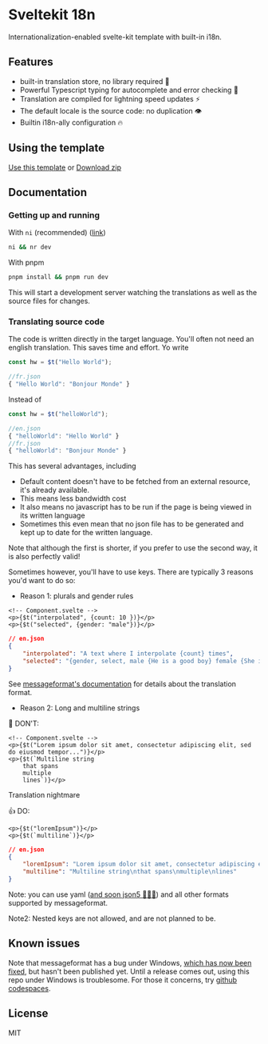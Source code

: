 # Sveltekit 18n

Internationalization-enabled svelte-kit template with built-in i18n.

## Features

- built-in translation store, no library required 🏡
- Powerful Typescript typing for autocomplete and error checking 📰
- Translation are compiled for lightning speed updates ⚡
- The default locale is the source code: no duplication 👁️
- Builtin i18n-ally configuration 🔥

## Using the template

[Use this template](https://github.com/Marr11317/sveltekit-i18n-template/generate)
or
[Download zip](https://github.com/Marr11317/sveltekit-i18n-template/archive/refs/heads/main.zip)

## Documentation

### Getting up and running

With `ni` (recommended) ([link](https://github.com/antfu/ni))

```bash
ni && nr dev
```

With pnpm

```bash
pnpm install && pnpm run dev
```

This will start a development server watching the translations as well as the source files for changes.

### Translating source code

The code is written directly in the target language. You'll often not need an english translation. This saves time and effort. Yo write

```typescript
const hw = $t("Hello World");

//fr.json
{ "Hello World": "Bonjour Monde" }
```

Instead of

```typescript
const hw = $t("helloWorld");

//en.json
{ "helloWorld": "Hello World" }
//fr.json
{ "helloWorld": "Bonjour Monde" }
```

This has several advantages, including

- Default content doesn't have to be fetched from an external resource, it's already available.
- This means less bandwidth cost
- It also means no javascript has to be run if the page is being viewed in its written language
- Sometimes this even mean that no json file has to be generated and kept up to date for the written language.

Note that although the first is shorter, if you prefer to use the second way, it is also perfectly valid!

Sometimes however, you'll have to use keys. There are typically 3 reasons you'd want to do so:

- Reason 1: plurals and gender rules

```svelte
<!-- Component.svelte -->
<p>{$t("interpolated", {count: 10 })}</p>
<p>{$t("selected", {gender: "male"})}</p>
```

```json
// en.json
{
    "interpolated": "A text where I interpolate {count} times",
    "selected": "{gender, select, male {He is a good boy} female {She is a good girl} other {They are good fellas}}"
}
```

See [messageformat's documentation](http://messageformat.github.io/messageformat/) for details about the translation format.

- Reason 2: Long and multiline strings

🚫 DON'T:

```svelte
<!-- Component.svelte -->
<p>{$t("Lorem ipsum dolor sit amet, consectetur adipiscing elit, sed do eiusmod tempor...")}</p>
<p>{$t(`Multiline string
    that spans
    multiple
    lines`)}</p>
```

Translation nightmare

👍 DO:

```svelte
<p>{$t("loremIpsum")}</p>
<p>{$t(`multiline`)}</p>
```

```json
// en.json
{
    "loremIpsum": "Lorem ipsum dolor sit amet, consectetur adipiscing elit, sed do eiusmod tempor...",
    "multiline": "Multiline string\nthat spans\nmultiple\nlines"
}
```

Note: you can use yaml ([and soon json5 🤞🤞🤞](https://github.com/messageformat/messageformat/pull/345)) and all other formats supported by messageformat.

Note2: Nested keys are not allowed, and are not planned to be.

## Known issues

Note that messageformat has a bug under Windows, [which has now been fixed](https://github.com/messageformat/messageformat/issues/343), but hasn't been published yet. Until a release comes out, using this repo under Windows is troublesome. For those it concerns, try [github codespaces](github.com/codespaces).

## License

MIT
